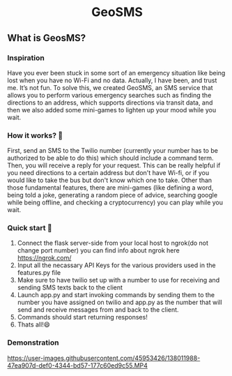 <h1 align="center">GeoSMS</h1>

## What is GeosMS?

### Inspiration
Have you ever been stuck in some sort of an emergency situation like being lost when you have no Wi-Fi and no data. Actually, I have been, and trust me. It’s not fun. To solve this, we created GeoSMS, an SMS service that allows you to perform various emergency searches such as finding the directions to an address, which supports directions via transit data, and then we also added some mini-games to lighten up your mood while you wait.

### How it works? 🤔
First, send an SMS to the Twilio number (currently your number has to be authorized to be able to do this) which should include a command term. Then, you will receive a reply for your request. This can be really helpful if you need directions to a certain address but don't have Wi-fi, or if you would like to take the bus but don't know which one to take. Other than those fundamental features, there are mini-games (like defining a word, being told a joke, generating a random piece of advice, searching google while being offline, and checking a cryptocurrency) you can play while you wait.<br />

### Quick start 🚀
1. Connect the flask server-side from your local host to ngrok(do not change port number) you can find info about ngrok here https://ngrok.com/
2. Input all the necassary API Keys for the various providers used in the features.py file
3. Make sure to have twilio set up with a number to use for receiving and sending SMS texts back to the client
4. Launch app.py and start invoking commands by sending them to the number you have assigned on twilio and app.py as the number that will send and receive messages from and back to the client.
5. Commands should start returning responses!
6. Thats all!😄

### Demonstration

https://user-images.githubusercontent.com/45953426/138011988-47ea907d-def0-4344-bd57-177c60ed9c55.MP4
